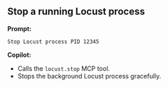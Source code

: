 ## Stop a running Locust process

**Prompt:**

```
Stop Locust process PID 12345
```

**Copilot:**

* Calls the `locust.stop` MCP tool.
* Stops the background Locust process gracefully.

